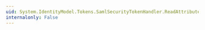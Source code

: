 ```yaml
---
uid: System.IdentityModel.Tokens.SamlSecurityTokenHandler.ReadAttributeStatement(System.Xml.XmlReader)
internalonly: False
---
```

